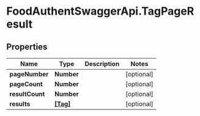 # FoodAuthentSwaggerApi.TagPageResult

## Properties
Name | Type | Description | Notes
------------ | ------------- | ------------- | -------------
**pageNumber** | **Number** |  | [optional] 
**pageCount** | **Number** |  | [optional] 
**resultCount** | **Number** |  | [optional] 
**results** | [**[Tag]**](Tag.md) |  | [optional] 


